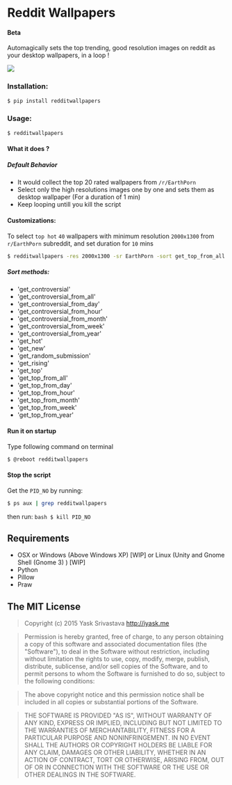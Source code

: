 # Reddit Wallpapers
#### Beta

Automagically sets the top trending, good resolution images on reddit as your desktop wallpapers, in a loop !


<img src="http://i.imgur.com/a0EpxUI.jpg"/>

### Installation:
```bash
$ pip install redditwallpapers
```


### Usage:
```bash
$ redditwallpapers
```

#### What it does ?
##### Default Behavior

* It would collect the top 20 rated wallpapers from `/r/EarthPorn`
* Select only the high resolutions images one by one and sets them as desktop wallpaper (For a duration of 1 min)
* Keep looping untill you kill the script



#### Customizations:

To select `top hot` `40` wallpapers with minimum resolution `2000x1300` from `r/EarthPorn` subreddit, and set duration for `10` mins

```bash
$ redditwallpapers -res 2000x1300 -sr EarthPorn -sort get_top_from_all -count 40 -t 10
```

##### Sort methods:
 * 'get_controversial'
 * 'get_controversial_from_all'
 * 'get_controversial_from_day'
 * 'get_controversial_from_hour'
 * 'get_controversial_from_month'
 * 'get_controversial_from_week'
 * 'get_controversial_from_year'
 * 'get_hot'
 * 'get_new'
 * 'get_random_submission'
 * 'get_rising'
 * 'get_top'
 * 'get_top_from_all'
 * 'get_top_from_day'
 * 'get_top_from_hour'
 * 'get_top_from_month'
 * 'get_top_from_week'
 * 'get_top_from_year'

#### Run it on startup

Type following command on terminal

```bash
$ @reboot redditwallpapers
```

#### Stop the script
Get the `PID_NO` by running:

```bash
$ ps aux | grep redditwallpapers
```

then run:
`bash
$ kill PID_NO
`
## Requirements
* OSX or Windows (Above Windows XP) [WIP] or Linux (Unity and Gnome Shell (Gnome 3) ) [WIP]
* Python
* Pillow
* Praw

## The MIT License
> Copyright (c) 2015 Yask Srivastava http://iyask.me

> Permission is hereby granted, free of charge, to any person obtaining a copy
of this software and associated documentation files (the "Software"), to deal
in the Software without restriction, including without limitation the rights
to use, copy, modify, merge, publish, distribute, sublicense, and/or sell
copies of the Software, and to permit persons to whom the Software is
furnished to do so, subject to the following conditions:

> The above copyright notice and this permission notice shall be included in
all copies or substantial portions of the Software.

> THE SOFTWARE IS PROVIDED "AS IS", WITHOUT WARRANTY OF ANY KIND, EXPRESS OR
IMPLIED, INCLUDING BUT NOT LIMITED TO THE WARRANTIES OF MERCHANTABILITY,
FITNESS FOR A PARTICULAR PURPOSE AND NONINFRINGEMENT. IN NO EVENT SHALL THE
AUTHORS OR COPYRIGHT HOLDERS BE LIABLE FOR ANY CLAIM, DAMAGES OR OTHER
LIABILITY, WHETHER IN AN ACTION OF CONTRACT, TORT OR OTHERWISE, ARISING FROM,
OUT OF OR IN CONNECTION WITH THE SOFTWARE OR THE USE OR OTHER DEALINGS IN
THE SOFTWARE.
